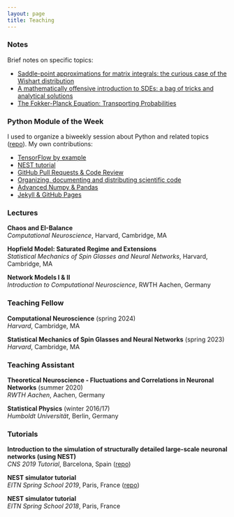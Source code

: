 ```yaml
---
layout: page
title: Teaching
---
```


### Notes

Brief notes on specific topics:
* [Saddle-point approximations for matrix integrals: the curious case of the Wishart distribution](assets/pdf/wishart_spa.pdf)
* [A mathematically offensive introduction to SDEs: a bag of tricks and analytical solutions](assets/pdf/sde.pdf)
* [The Fokker-Planck Equation: Transporting Probabilities](assets/pdf/fpe.pdf)

### Python Module of the Week

I used to organize a biweekly session about Python and related topics ([repo](https://github.com/INM-6/Python-Module-of-the-Week/wiki)). My own contributions:
* [TensorFlow by example](https://github.com/INM-6/Python-Module-of-the-Week/tree/master/session11_Tensorflow)
* [NEST tutorial](https://github.com/INM-6/Python-Module-of-the-Week/tree/master/session20_NEST)
* [GitHub Pull Requests & Code Review](https://github.com/INM-6/Python-Module-of-the-Week/tree/master/session23_PullRequests)
* [Organizing, documenting and distributing scientific code](https://github.com/INM-6/Python-Module-of-the-Week/tree/master/session26_distutils)
* [Advanced Numpy & Pandas](https://github.com/INM-6/Python-Module-of-the-Week/tree/master/session29_NumpyPandas)
* [Jekyll & GitHub Pages](https://github.com/INM-6/Python-Module-of-the-Week/tree/master/session33_Jekyll)

### Lectures

**Chaos and EI-Balance**\
*Computational Neuroscience*, Harvard, Cambridge, MA

**Hopfield Model: Saturated Regime and Extensions**\
*Statistical Mechanics of Spin Glasses and Neural Networks*, Harvard, Cambridge, MA

**Network Models I & II**\
*Introduction to Computational Neuroscience*, RWTH Aachen, Germany

### Teaching Fellow

**Computational Neuroscience** (spring 2024)\
*Harvard*, Cambridge, MA

**Statistical Mechanics of Spin Glasses and Neural Networks** (spring 2023)\
*Harvard*, Cambridge, MA

### Teaching Assistant

**Theoretical Neuroscience - Fluctuations and Correlations in Neuronal Networks** (summer 2020)\
*RWTH Aachen*, Aachen, Germany

**Statistical Physics** (winter 2016/17)\
*Humboldt Universität*, Berlin, Germany

### Tutorials

**Introduction to the simulation of structurally detailed large-scale neuronal networks (using NEST)**\
*CNS 2019 Tutorial*, Barcelona, Spain ([repo](https://github.com/alexvanmeegen/CNS2019_NEST_Tutorial))

**NEST simulator tutorial**\
*EITN Spring School 2019*, Paris, France ([repo](https://github.com/alexvanmeegen/eitn_spring_school))

**NEST simulator tutorial**\
*EITN Spring School 2018*, Paris, France
